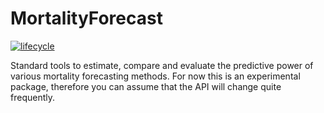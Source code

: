 # MortalityForecast

[![lifecycle](https://img.shields.io/badge/lifecycle-experimental-orange.svg)](https://www.tidyverse.org/lifecycle/#experimental)

Standard tools to estimate, compare and evaluate the predictive power of 
various mortality forecasting methods. For now this is an experimental package,
therefore you can assume that the API will change quite frequently.

